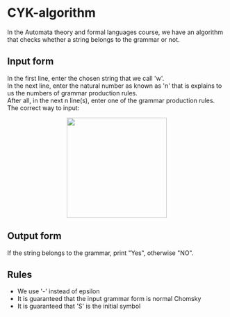 # CYK-algorithm
In the Automata theory and formal languages course, we have an algorithm that checks whether a string belongs to the grammar or not.<br>

## Input form
In the first line, enter the chosen string that we call 'w'.<br>
In the next line, enter the natural number as known as 'n' that is explains to us the numbers of grammar production rules.<br>
After all, in the next n line(s), enter one of the grammar production rules.<br>
The correct way to input:
<div align="center">
<img width="230" src= "https://github.com/nawidadkhah/CYK-algorithm/assets/79360286/bc5e4552-0852-4d83-9db6-3b7c1e2abaca">
</div>

## Output form
If the string belongs to the grammar, print "Yes", otherwise "NO".

## Rules
<ul>
  <li>We use '-' instead of epsilon</li>
  <li>It is guaranteed that the input grammar form is normal Chomsky</li>
  <li>It is guaranteed that 'S' is the initial symbol</li>
</ul>  

